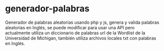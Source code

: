 # generador-palabras
Generador de palabras aleatorias usando php y js, genera y valida palabras aleatorias en Inglés, se puede modificar para usar una API pero actualmente utiliza un diccionario de palabras url de la Wordlist de la Universidad de Míchigan, también utiliza archivos locales txt con palabras en Inglés. 

